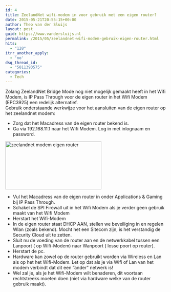 ```yaml
---
id: 4
title: ZeelandNet wifi-modem in voor gebruik met een eigen router?
date: 2015-05-21T20:55:15+00:00
author: Theo van der Sluijs
layout: post
guid: https://www.vandersluijs.nl
permalink: /2015/05/zeelandnet-wifi-modem-gebruik-eigen-router.html
hits:
  - "128"
itrr_another_apply:
  - 'no'
dsq_thread_id:
  - "5811393575"
categories:
  - Tech
---
```

<div>
  Zolang ZeelandNet Bridge Mode nog niet mogelijk gemaakt heeft in het Wifi Modem, is IP Pass Through voor de eigen router in het Wifi Modem (EPC3925) een redelijk alternatief.
</div>

<!--more-->

<div>
  Gebruik onderstaande werkwijze voor het aansluiten van de eigen router op het zeelandnet modem:
</div>

<div>
</div>

  * Zorg dat het Macadress van de eigen router bekend is.
  * Ga via 192.168.11.1 naar het Wifi Modem. Log in met inlognaam en password.

<div>
  <a href="https://vandersluijs.resultants-e.nl/2016/05/b0ebfd1d-7ac4-4e52-9c9c-2fe24f74d9e8.jpg"><img class="alignnone size-medium wp-image-5" src="https://vandersluijs.resultants-e.nl/2016/05/b0ebfd1d-7ac4-4e52-9c9c-2fe24f74d9e8-300x150.jpg" alt="zeelandnet modem eigen router" width="300" height="150" /></a>
</div>

  * Vul het Macadress van de eigen router in onder Applications & Gaming bij IP Pass Through.
  * Schakel de SPI Firewall uit in het Wifi Modem als je verder geen gebruik maakt van het Wifi Modem
  * Herstart het Wifi-Modem
  * In de eigen router staat DHCP AAN, stellen we beveiliging in en regelen Wlan (zoals bekend). Mocht het een Sitecom zijn, is het verstandig de Security Cloud uit te zetten.
  * Sluit nu de voeding van de router aan en de netwerkkabel tussen een Lanpoort ( op Wifi-Modem) naar Wanpoort ( losse poort op router).
  * Herstart de pc.
  * Hardware kan zowel op de router gebruikt worden via Wireless en Lan als op het het Wifi-Modem. Let op dat als je via Wifi of Lan van het modem verbindt dat dit een &#8221;ander&#8221; netwerk is!
  * Wel zal je, als je het Wifi-Modem wilt benaderen, dit voortaan rechtstreeks moeten doen (niet via hardware welke van de router gebruik maakt).